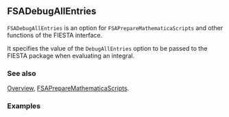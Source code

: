 ```mathematica
 
```

## FSADebugAllEntries

`FSADebugAllEntries` is an option for `FSAPrepareMathematicaScripts` and other functions of the FIESTA interface.

It specifies the value of the `DebugAllEntries` option to be passed to the FIESTA package when evaluating an integral.

### See also

[Overview](Extra/FeynHelpers.md), [FSAPrepareMathematicaScripts](FSAPrepareMathematicaScripts.md).

### Examples